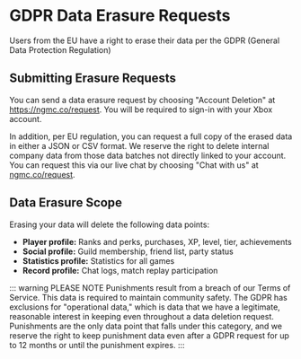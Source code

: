 # GDPR Data Erasure Requests

Users from the EU have a right to erase their data per the GDPR (General Data Protection Regulation)

## Submitting Erasure Requests

You can send a data erasure request by choosing "Account Deletion" at https://ngmc.co/request. You will be required to sign-in with your Xbox account.

In addition, per EU regulation, you can request a full copy of the erased data in either a JSON or CSV format. We reserve the right to delete internal company data from those data batches not directly linked to your account. You can request this via our live chat by choosing "Chat with us" at [ngmc.co/request](https://ngmc.co/request).

## Data Erasure Scope

Erasing your data will delete the following data points:

* **Player profile:** Ranks and perks, purchases, XP, level, tier, achievements
* **Social profile:** Guild membership, friend list, party status
* **Statistics profile:** Statistics for all games
* **Record profile:** Chat logs, match replay participation

::: warning PLEASE NOTE
Punishments result from a breach of our Terms of Service. This data is required to maintain community safety. The GDPR has exclusions for "operational data," which is data that we have a legitimate, reasonable interest in keeping even throughout a data deletion request. Punishments are the only data point that falls under this category, and we reserve the right to keep punishment data even after a GDPR request for up to 12 months or until the punishment expires.
:::
